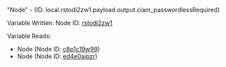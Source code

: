 "Node" - (ID: local.rstodi2zw1.payload.output.ciam_passwordlessRequired)

Variable Written:
Node ID: [rstodi2zw1](../nodes/rstodi2zw1.md)

Variable Reads:
* Node (Node ID: [c8p1c19w99](../nodes/c8p1c19w99.md))
* Node (Node ID: [ed4e0aipzr](../nodes/ed4e0aipzr.md))
